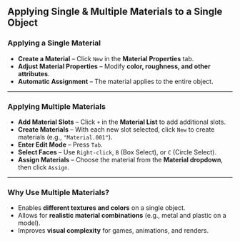 ## Applying Single & Multiple Materials to a Single Object  

### Applying a Single Material  

- **Create a Material** – Click `New` in the **Material Properties** tab.  
- **Adjust Material Properties** – Modify **color, roughness, and other attributes**.  
- **Automatic Assignment** – The material applies to the entire object.  

---

### Applying Multiple Materials  

- **Add Material Slots** – Click `+` in the **Material List** to add additional slots.  
- **Create Materials** – With each new slot selected, click `New` to create materials (e.g., `"Material.001"`).  
- **Enter Edit Mode** – Press `Tab`.  
- **Select Faces** – Use `Right-click`, `B` (Box Select), or `C` (Circle Select).  
- **Assign Materials** – Choose the material from the **Material dropdown**, then click `Assign`.  

---

### **Why Use Multiple Materials?**  
- Enables **different textures and colors** on a single object.  
- Allows for **realistic material combinations** (e.g., metal and plastic on a model).  
- Improves **visual complexity** for games, animations, and renders.  